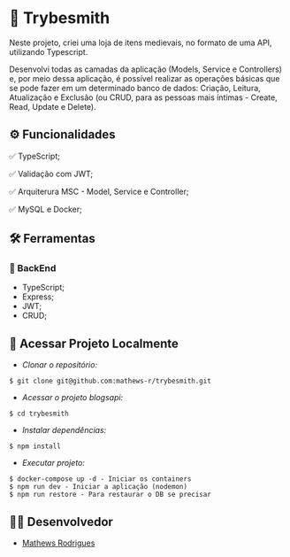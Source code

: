 # :scroll: Trybesmith

Neste projeto, criei uma loja de itens medievais, no formato de uma API, utilizando Typescript.

Desenvolvi todas as camadas da aplicação (Models, Service e Controllers) e, por meio dessa aplicação, é possível realizar as operações básicas que se pode fazer em um determinado banco de dados: Criação, Leitura, Atualização e Exclusão (ou CRUD, para as pessoas mais íntimas - Create, Read, Update e Delete).

## ⚙️ Funcionalidades

✅ TypeScript;

✅ Validação com JWT;

✅ Arquiterura MSC - Model, Service e Controller;

✅ MySQL e Docker;

## :hammer_and_wrench: Ferramentas 
### 🍮 BackEnd
- TypeScript;
- Express;
- JWT;
- CRUD;

## 📁 Acessar Projeto Localmente

- *Clonar o repositório:*

```
$ git clone git@github.com:mathews-r/trybesmith.git
```

- *Acessar o projeto blogsapi:*

```
$ cd trybesmith
```

- *Instalar dependências:*

```
$ npm install
```

- *Executar projeto:*

```
$ docker-compose up -d - Iniciar os containers
$ npm run dev - Iniciar a aplicação (nodemon)
$ npm run restore - Para restaurar o DB se precisar

```

## 👨‍💻 Desenvolvedor

- [Mathews Rodrigues](https://www.linkedin.com/in/mathewsrodrigues/)
